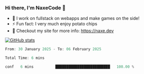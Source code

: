 ### Hi there, I'm NaxeCode 👋
- 🔭 I work on fullstack on webapps and make games on the side!
- ⚡ Fun fact: I very much enjoy potato chips
- 🔋 Checkout my site for more info: https://naxe.dev

[![GitHub stats](https://github-readme-stats.vercel.app/api?username=naxecode&theme=onedark)](https://naxe.dev)

<!--START_SECTION:waka-->

```csharp
From: 30 January 2025 - To: 06 February 2025

Total Time: 6 mins

conf   6 mins          █████████████████████████   100.00 %
```

<!--END_SECTION:waka-->



<!--
**NaxeCode/NaxeCode** is a ✨ _special_ ✨ repository because its `README.md` (this file) appears on your GitHub profile.

Here are some ideas to get you started:

- 🔭 I’m currently working on Web apps for indie games!
- 🌱 I’m currently mastering C#
- 👯 I’m looking to collaborate on ...
- 🤔 I’m looking for help with ...
- 💬 Ask me about ...
- 📫 How to reach me: ...
- 😄 Pronouns: ...
- ⚡ Fun fact: I love chips
-->
